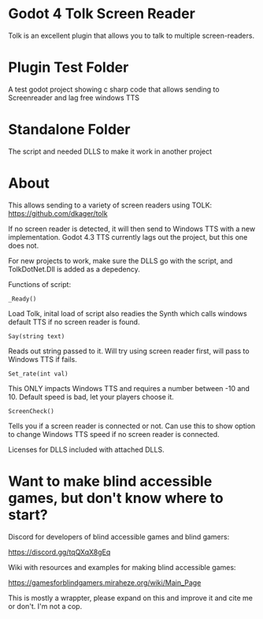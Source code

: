 # Godot 4 Tolk Screen Reader

Tolk is an excellent plugin that allows you to talk to multiple screen-readers.

# Plugin Test Folder

A test godot project showing c sharp code that allows sending to Screenreader and lag free windows TTS

# Standalone Folder 

The script and needed DLLS to make it work in another project

# About

This allows sending to a variety of screen readers using TOLK:
https://github.com/dkager/tolk

If no screen reader is detected, it will then send to Windows TTS with a new implementation. 
Godot 4.3 TTS currently lags out the project, but this one does not.

For new projects to work, make sure the DLLS go with the script, and TolkDotNet.Dll is added as a depedency.

Functions of script:

`_Ready()`

Load Tolk, inital load of script also readies the Synth which calls windows default TTS if no screen reader is found.

`Say(string text)`

Reads out string passed to it. Will try using screen reader first, will pass to Windows TTS if fails.


`Set_rate(int val)`

This ONLY impacts Windows TTS and requires a number between -10 and 10. 
Default speed is bad, let your players choose it.

`ScreenCheck()`

Tells you if a screen reader is connected or not. 
Can use this to show option to change Windows TTS speed if no screen reader is connected. 

Licenses for DLLS included with attached DLLS.

# Want to make blind accessible games, but don't know where to start?

Discord for developers of blind accessible games and blind gamers:

https://discord.gg/tqQXqX8gEq

Wiki with resources and examples for making blind accessible games:

https://gamesforblindgamers.miraheze.org/wiki/Main_Page





This is mostly a wrappter, please expand on this and improve it and cite me or don't. I'm not a cop.
